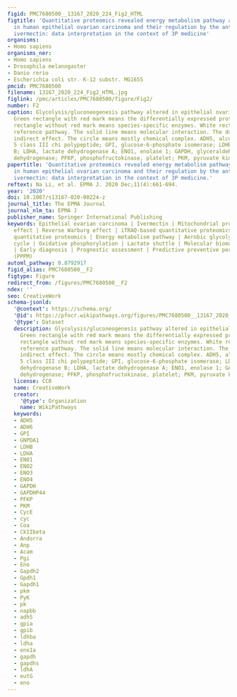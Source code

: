 ```yaml
---
figid: PMC7680500__13167_2020_224_Fig2_HTML
figtitle: 'Quantitative proteomics revealed energy metabolism pathway alterations
  in human epithelial ovarian carcinoma and their regulation by the antiparasite drug
  ivermectin: data interpretation in the context of 3P medicine'
organisms:
- Homo sapiens
organisms_ner:
- Homo sapiens
- Drosophila melanogaster
- Danio rerio
- Escherichia coli str. K-12 substr. MG1655
pmcid: PMC7680500
filename: 13167_2020_224_Fig2_HTML.jpg
figlink: /pmc/articles/PMC7680500/figure/Fig2/
number: F2
caption: Glycolysis/gluconeogenesis pathway altered in epithelial ovarian cancer.
  Green rectangle with red mark means the differentially expressed proteins. Green
  rectangle without red mark means species-specific enzymes. White rectangle means
  reference pathway. The solid line means molecular interaction. The dot line means
  indirect effect. The circle means mostly chemical complex. ADH5, alcohol dehydrogenase
  5 class III chi polypeptide; GPI, glucose-6-phosphate isomerase; LDHB, lactate dehydrogenase
  B; LDHA, lactate dehydrogenase A; ENO1, enolase 1; GAPDH, glyceraldehyde-3-phosphate
  dehydrogenase; PFKP, phosphofructokinase, platelet; PKM, pyruvate kinase muscle
papertitle: 'Quantitative proteomics revealed energy metabolism pathway alterations
  in human epithelial ovarian carcinoma and their regulation by the antiparasite drug
  ivermectin: data interpretation in the context of 3P medicine.'
reftext: Na Li, et al. EPMA J. 2020 Dec;11(4):661-694.
year: '2020'
doi: 10.1007/s13167-020-00224-z
journal_title: The EPMA Journal
journal_nlm_ta: EPMA J
publisher_name: Springer International Publishing
keywords: Epithelial ovarian carcinoma | Ivermectin | Mitochondrial proteomics | Warburg
  effect | Reverse Warburg effect | iTRAQ-based quantitative proteomics | SILAC-based
  quantitative proteomics | Energy metabolism pathway | Aerobic glycolysis | Kreb’s
  cycle | Oxidative phosphorylation | Lactate shuttle | Molecular biomarker pattern
  | Early diagnosis | Prognostic assessment | Predictive preventive personalized medicine
  (PPPM)
automl_pathway: 0.8792917
figid_alias: PMC7680500__F2
figtype: Figure
redirect_from: /figures/PMC7680500__F2
ndex: ''
seo: CreativeWork
schema-jsonld:
  '@context': https://schema.org/
  '@id': https://pfocr.wikipathways.org/figures/PMC7680500__13167_2020_224_Fig2_HTML.html
  '@type': Dataset
  description: Glycolysis/gluconeogenesis pathway altered in epithelial ovarian cancer.
    Green rectangle with red mark means the differentially expressed proteins. Green
    rectangle without red mark means species-specific enzymes. White rectangle means
    reference pathway. The solid line means molecular interaction. The dot line means
    indirect effect. The circle means mostly chemical complex. ADH5, alcohol dehydrogenase
    5 class III chi polypeptide; GPI, glucose-6-phosphate isomerase; LDHB, lactate
    dehydrogenase B; LDHA, lactate dehydrogenase A; ENO1, enolase 1; GAPDH, glyceraldehyde-3-phosphate
    dehydrogenase; PFKP, phosphofructokinase, platelet; PKM, pyruvate kinase muscle
  license: CC0
  name: CreativeWork
  creator:
    '@type': Organization
    name: WikiPathways
  keywords:
  - ADH5
  - ADH6
  - GPI
  - GNPDA1
  - LDHB
  - LDHA
  - ENO1
  - ENO2
  - ENO3
  - ENO4
  - GAPDH
  - GAPDHP44
  - PFKP
  - PKM
  - CycE
  - cyc
  - Coa
  - CkIIbeta
  - Andorra
  - Anp
  - Acam
  - Pgi
  - Eno
  - Gapdh2
  - Gpdh1
  - Gapdh1
  - pkm
  - PyK
  - pk
  - napbb
  - adh5
  - gpia
  - gpib
  - ldhba
  - ldha
  - eno1a
  - gapdh
  - gapdhs
  - ldhA
  - eutG
  - eno
---
```

